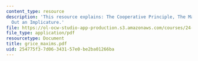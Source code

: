 ```yaml
---
content_type: resource
description: 'This resource explains: The Cooperative Principle, The Maxims, and Working
  Out an Implicature.'
file: https://ol-ocw-studio-app-production.s3.amazonaws.com/courses/24-903-language-and-its-structure-iii-semantics-and-pragmatics-spring-2005/254775f37d06343157e0be2ba01266ba_grice_maxims.pdf
file_type: application/pdf
resourcetype: Document
title: grice_maxims.pdf
uid: 254775f3-7d06-3431-57e0-be2ba01266ba
---
```

